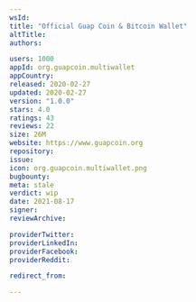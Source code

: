 ```yaml
---
wsId: 
title: "Official Guap Coin & Bitcoin Wallet"
altTitle: 
authors:

users: 1000
appId: org.guapcoin.multiwallet
appCountry: 
released: 2020-02-27
updated: 2020-02-27
version: "1.0.0"
stars: 4.0
ratings: 43
reviews: 22
size: 26M
website: https://www.guapcoin.org
repository: 
issue: 
icon: org.guapcoin.multiwallet.png
bugbounty: 
meta: stale
verdict: wip
date: 2021-08-17
signer: 
reviewArchive:

providerTwitter: 
providerLinkedIn: 
providerFacebook: 
providerReddit: 

redirect_from:

---
```


